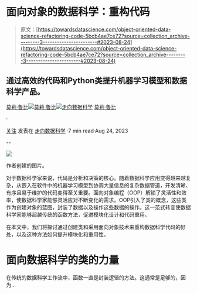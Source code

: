 # 面向对象的数据科学：重构代码

> 原文：[https://towardsdatascience.com/object-oriented-data-science-refactoring-code-5bcb4ae7ce72?source=collection_archive---------3-----------------------#2023-08-24](https://towardsdatascience.com/object-oriented-data-science-refactoring-code-5bcb4ae7ce72?source=collection_archive---------3-----------------------#2023-08-24)

## 通过高效的代码和Python类提升机器学习模型和数据科学产品。

[莫莉·鲁比](https://medium.com/@molly.ruby?source=post_page-----5bcb4ae7ce72--------------------------------)[![莫莉·鲁比](../Images/2a493bd01057722138857a90035347cd.png)](https://medium.com/@molly.ruby?source=post_page-----5bcb4ae7ce72--------------------------------)[](https://towardsdatascience.com/?source=post_page-----5bcb4ae7ce72--------------------------------)[![走向数据科学](../Images/a6ff2676ffcc0c7aad8aaf1d79379785.png)](https://towardsdatascience.com/?source=post_page-----5bcb4ae7ce72--------------------------------) [莫莉·鲁比](https://medium.com/@molly.ruby?source=post_page-----5bcb4ae7ce72--------------------------------)

·

[关注](https://medium.com/m/signin?actionUrl=https%3A%2F%2Fmedium.com%2F_%2Fsubscribe%2Fuser%2F7a38f8e9fb80&operation=register&redirect=https%3A%2F%2Ftowardsdatascience.com%2Fobject-oriented-data-science-refactoring-code-5bcb4ae7ce72&user=Molly+Ruby&userId=7a38f8e9fb80&source=post_page-7a38f8e9fb80----5bcb4ae7ce72---------------------post_header-----------) 发表在 [走向数据科学](https://towardsdatascience.com/?source=post_page-----5bcb4ae7ce72--------------------------------) ·7 min read·Aug 24, 2023[](https://medium.com/m/signin?actionUrl=https%3A%2F%2Fmedium.com%2F_%2Fvote%2Ftowards-data-science%2F5bcb4ae7ce72&operation=register&redirect=https%3A%2F%2Ftowardsdatascience.com%2Fobject-oriented-data-science-refactoring-code-5bcb4ae7ce72&user=Molly+Ruby&userId=7a38f8e9fb80&source=-----5bcb4ae7ce72---------------------clap_footer-----------)

--

[](https://medium.com/m/signin?actionUrl=https%3A%2F%2Fmedium.com%2F_%2Fbookmark%2Fp%2F5bcb4ae7ce72&operation=register&redirect=https%3A%2F%2Ftowardsdatascience.com%2Fobject-oriented-data-science-refactoring-code-5bcb4ae7ce72&source=-----5bcb4ae7ce72---------------------bookmark_footer-----------)![](../Images/5a7acfc2f7f532c4ce9e966a929810ad.png)

作者创建的图片。

对于数据科学家来说，代码是分析和决策的核心。随着数据科学应用变得越来越复杂，从嵌入在软件中的机器学习模型到协调大量信息的复杂数据管道，开发清晰、有序且易于维护的代码变得至关重要。面向对象编程（OOP）解锁了灵活性和效率，使数据科学家能够灵活应对不断变化的需求。OOP引入了类的概念，这些类作为创建对象的蓝图，封装了数据以及操作这些数据的操作。这一范式转变使数据科学家能够超越传统的函数方法，促进模块化设计和代码重用。

在本文中，我们将探讨通过创建类和采用面向对象技术来重构数据科学代码的好处，以及这种方法如何提升模块化和重用性。

# 面向数据科学的类的力量

在传统的数据科学工作流中，函数一直是封装逻辑的方法。这通常是足够的，因为…
